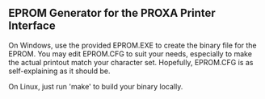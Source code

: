 EPROM Generator for the PROXA Printer Interface
-----------------------------------------------

On Windows, use the provided EPROM.EXE to create the binary file
for the EPROM. You may edit EPROM.CFG to suit your needs,
especially to make the actual printout match your character set.
Hopefully, EPROM.CFG is as self-explaining as it should be.

On Linux, just run 'make' to build your binary locally.
